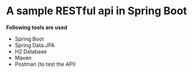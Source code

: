 # A sample RESTful api in Spring Boot

**Following tools are used**

- Spring Boot
- Spring Data JPA
- H2 Database
- Maven
- Postman (to test the API)

